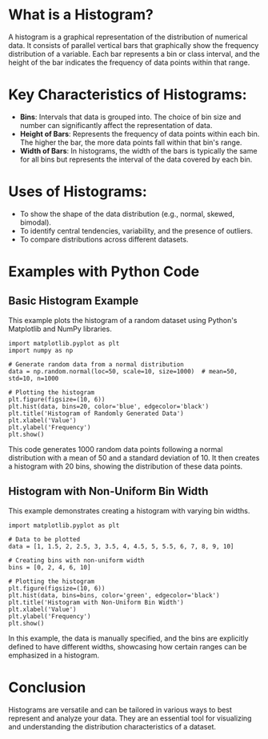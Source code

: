 # What is a Histogram?

A histogram is a graphical representation of the distribution of numerical data. It consists of parallel vertical bars that graphically show the frequency distribution of a variable. Each bar represents a bin or class interval, and the height of the bar indicates the frequency of data points within that range.

# Key Characteristics of Histograms:

- **Bins**: Intervals that data is grouped into. The choice of bin size and number can significantly affect the representation of data.
- **Height of Bars**: Represents the frequency of data points within each bin. The higher the bar, the more data points fall within that bin's range.
- **Width of Bars**: In histograms, the width of the bars is typically the same for all bins but represents the interval of the data covered by each bin.

# Uses of Histograms:
- To show the shape of the data distribution (e.g., normal, skewed, bimodal).
- To identify central tendencies, variability, and the presence of outliers.
- To compare distributions across different datasets.

# Examples with Python Code

## Basic Histogram Example
This example plots the histogram of a random dataset using Python's Matplotlib and NumPy libraries.

    import matplotlib.pyplot as plt
    import numpy as np
    
    # Generate random data from a normal distribution
    data = np.random.normal(loc=50, scale=10, size=1000)  # mean=50, std=10, n=1000
    
    # Plotting the histogram
    plt.figure(figsize=(10, 6))
    plt.hist(data, bins=20, color='blue', edgecolor='black')
    plt.title('Histogram of Randomly Generated Data')
    plt.xlabel('Value')
    plt.ylabel('Frequency')
    plt.show()

This code generates 1000 random data points following a normal distribution with a mean of 50 and a standard deviation of 10. It then creates a histogram with 20 bins, showing the distribution of these data points.

## Histogram with Non-Uniform Bin Width
This example demonstrates creating a histogram with varying bin widths.
    
    import matplotlib.pyplot as plt
    
    # Data to be plotted
    data = [1, 1.5, 2, 2.5, 3, 3.5, 4, 4.5, 5, 5.5, 6, 7, 8, 9, 10]
    
    # Creating bins with non-uniform width
    bins = [0, 2, 4, 6, 10]
    
    # Plotting the histogram
    plt.figure(figsize=(10, 6))
    plt.hist(data, bins=bins, color='green', edgecolor='black')
    plt.title('Histogram with Non-Uniform Bin Width')
    plt.xlabel('Value')
    plt.ylabel('Frequency')
    plt.show()

In this example, the data is manually specified, and the bins are explicitly defined to have different widths, showcasing how certain ranges can be emphasized in a histogram.

# Conclusion

Histograms are versatile and can be tailored in various ways to best represent and analyze your data. They are an essential tool for visualizing and understanding the distribution characteristics of a dataset.






